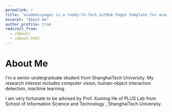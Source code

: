 ```yaml
---
permalink: /
title: "academicpages is a ready-to-fork GitHub Pages template for academic personal websites"
excerpt: "About me"
author_profile: true
redirect_from: 
  - /about/
  - /about.html
---
```




About Me
======
I'm a senior undergraduate student from ShanghaiTech University. My research interest includes computer vision, human-object interaction detection, machine learning.

I am very fortunate to be advised by Prof. Xuming He of PLUS Lab from School of Information Science and Technology , ShanghaiTech University. 



